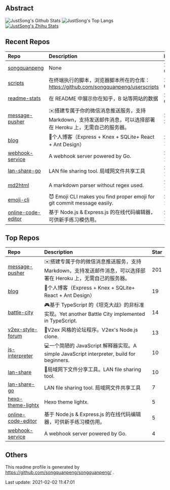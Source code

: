 ## Abstract
![JustSong's Github Stats](https://github-readme-stats.vercel.app/api?username=songquanpeng&show_icons=true&hide_border=true)
![JustSong's Top Langs](https://github-readme-stats.vercel.app/api/top-langs/?username=songquanpeng&layout=compact)
[![JustSong's Zhihu Stats](https://stats.justsong.cn/api/zhihu?username=songwonderful)](https://github.com/songquanpeng/readme-stats)

## Recent Repos
|Repo|Description|Last Update|
|:--|:--|:--|
|[songquanpeng](https://github.com/songquanpeng/songquanpeng)|None|2021-02-02T03:45:20Z|
|[scripts](https://github.com/songquanpeng/scripts)|在终端执行的脚本，浏览器脚本所在的仓库：https://github.com/songquanpeng/userscripts|2021-02-02T02:54:29Z|
|[readme-stats](https://github.com/songquanpeng/readme-stats)|在 README 中展示你在知乎，B 站等网站的数据|2021-02-01T13:22:49Z|
|[message-pusher](https://github.com/songquanpeng/message-pusher)|✉️搭建专属于你的微信消息推送服务，支持 Markdown，支持发送邮件消息，可以选择部署在 Heroku 上，无需自己的服务器。|2021-01-31T11:29:57Z|
|[blog](https://github.com/songquanpeng/blog)|📝个人博客（Express + Knex + SQLite+ React + Ant Design）|2021-01-19T01:38:14Z|
|[webhook-service](https://github.com/songquanpeng/webhook-service)|A webhook server powered by Go.|2021-01-18T05:36:03Z|
|[lan-share-go](https://github.com/songquanpeng/lan-share-go)|LAN file sharing tool. 局域网文件共享工具|2021-01-18T05:35:23Z|
|[md2html](https://github.com/songquanpeng/md2html)|A markdown parser without regex used.|2021-01-18T05:34:42Z|
|[emoji-cli](https://github.com/songquanpeng/emoji-cli)|😈 Emoji CLI makes you find proper emoji for git commit message easily.|2021-01-18T05:28:21Z|
|[online-code-editor](https://github.com/songquanpeng/online-code-editor)|基于 Node.js & Express.js 的在线代码编辑器，可供新手练习模仿用。|2021-01-16T04:02:10Z|

## Top Repos
|Repo|Description|Star|
|:--|:--|:--|
|[message-pusher](https://github.com/songquanpeng/message-pusher)|✉️搭建专属于你的微信消息推送服务，支持 Markdown，支持发送邮件消息，可以选择部署在 Heroku 上，无需自己的服务器。|201|
|[blog](https://github.com/songquanpeng/blog)|📝个人博客（Express + Knex + SQLite+ React + Ant Design）|19|
|[battle-city](https://github.com/songquanpeng/battle-city)|🎮基于 TypeScript 的《坦克大战》的非标准实现。Yet another Battle City implemented in TypeScript.|14|
|[v2ex-style-forum](https://github.com/songquanpeng/v2ex-style-forum)|💬V2ex 风格的论坛程序。V2ex's Node.js clone.|13|
|[js-interpreter](https://github.com/songquanpeng/js-interpreter)|💻一个简陋的 JavaScript 解释器实现。A simple JavaScript interpreter, build for beginners.|10|
|[lan-share](https://github.com/songquanpeng/lan-share)|📁局域网下文件分享工具。LAN file sharing tool. |10|
|[lan-share-go](https://github.com/songquanpeng/lan-share-go)|LAN file sharing tool. 局域网文件共享工具|7|
|[hexo-theme-lightx](https://github.com/songquanpeng/hexo-theme-lightx)|Hexo theme lightx.|5|
|[online-code-editor](https://github.com/songquanpeng/online-code-editor)|基于 Node.js & Express.js 的在线代码编辑器，可供新手练习模仿用。|5|
|[webhook-service](https://github.com/songquanpeng/webhook-service)|A webhook server powered by Go.|4|



## Others
This readme profile is generated by https://github.com/songquanpeng/songquanpeng/ .

Last update: 2021-02-02 11:47:01
